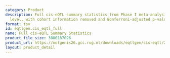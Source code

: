 ```yaml
---
category: Product
description: Full cis-eQTL summary statistics from Phase I meta-analysis at the probe
  level, with cohort information removed and Bonferroni-adjusted p-values added.
format: tsv
id: eqtlgen.cis_eqtl_full
name: Full cis-eQTL Summary Statistics
product_file_size: 3880187026
product_url: https://molgenis26.gcc.rug.nl/downloads/eqtlgen/cis-eqtl/2019-12-11-cis-eQTLsFDR-ProbeLevel-CohortInfoRemoved-BonferroniAdded.txt.gz
layout: product_detail
---
```

